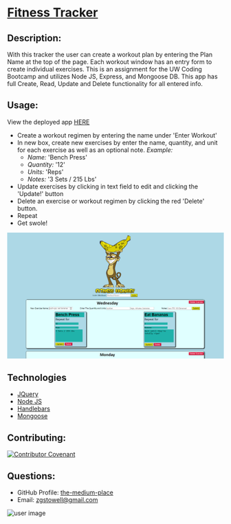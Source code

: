 
<a href="https://awesome-fitness-tracker.herokuapp.com/"><h1>Fitness Tracker</h1></a>

## Description:

With this tracker the user can create a workout plan by entering the Plan Name at the top of the page.  Each workout window has an entry form to create individual exercises.  This is an assignment for the UW Coding Bootcamp and utilizes Node JS, Express, and Mongoose DB. This app has full Create, Read, Update and Delete functionality for all entered info.  

## Usage: 
View the deployed app [HERE](https://awesome-fitness-tracker.herokuapp.com/)

* Create a workout regimen by entering the name under 'Enter Workout' 
* In new box, create new exercises by enter the name, quantity, and unit for each exercise as well as an optional note. _Example:_
    * _Name:_  'Bench Press'
    * _Quantity:_ '12'
    * _Units:_ 'Reps'
    * _Notes:_ '3 Sets / 215 Lbs'
* Update exercises by clicking in text field to edit and clicking the 'Update!' button
* Delete an exercise or workout regimen by clicking the red 'Delete' button.
* Repeat
* Get swole!

![Screenshot](public/assets/images/screenshot1.png)

## Technologies

* [JQuery](https://jquery.com/)
* [Node JS](https://nodejs.org/en/)
* [Handlebars](https://handlebarsjs.com/)
* [Mongoose](https://mongoosejs.com/)



## Contributing:
[![Contributor Covenant](https://img.shields.io/badge/Contributor%20Covenant-v2.0%20adopted-ff69b4.svg)](https://www.contributor-covenant.org/version/2/0/code_of_conduct/)

## Questions:
* GitHub Profile:  [the-medium-place](https://github.com/the-medium-place)
* Email: <zgstowell@gmail.com>


![user image](https://avatars3.githubusercontent.com/u/58536071?v=4&s=50)
